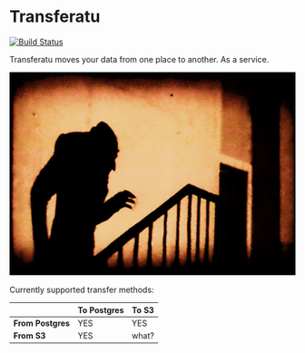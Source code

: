 # Transferatu

[![Build Status](https://travis-ci.org/heroku/transferatu.svg?branch=master)](https://travis-ci.org/heroku/transferatu)

Transferatu moves your data from one place to another. As a service.

![Nosferatu](shadow.jpg "Nosferatu")

Currently supported transfer methods:

|                   | To Postgres | To S3 |
|-------------------|-------------|-------|
| **From Postgres** |     YES     |  YES  |
| **From S3**       |     YES     | what? |
